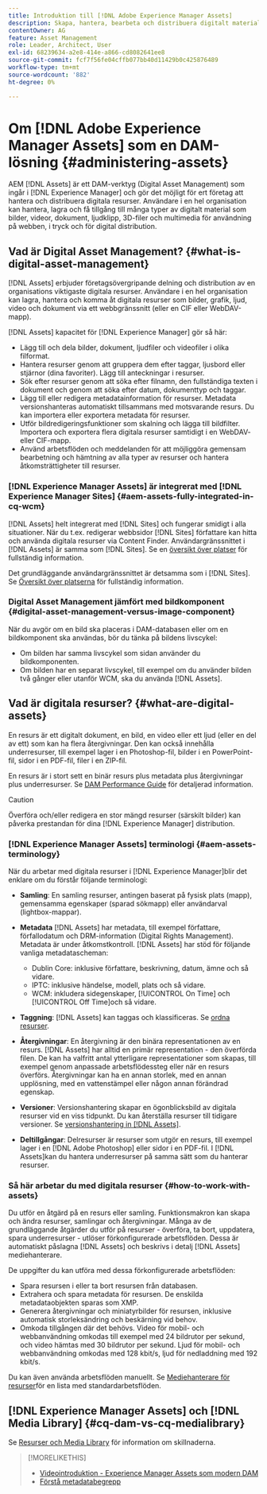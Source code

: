 ```yaml
---
title: Introduktion till [!DNL Adobe Experience Manager Assets]
description: Skapa, hantera, bearbeta och distribuera digitalt material i Experience Manager. I dessa handledningar beskrivs de effektivaste strategierna, tillgänglighetsfunktioner och hur du använder AEM 6.5-resurser.
contentOwner: AG
feature: Asset Management
role: Leader, Architect, User
exl-id: 68239634-a2e8-414e-a866-cd8082641ee8
source-git-commit: fcf7f56fe04cffb077bb40d11429b0c425876489
workflow-type: tm+mt
source-wordcount: '882'
ht-degree: 0%

---
```


# Om [!DNL Adobe Experience Manager Assets] som en DAM-lösning {#administering-assets}

AEM [!DNL Assets] är ett DAM-verktyg (Digital Asset Management) som ingår i [!DNL Experience Manager] och gör det möjligt för ert företag att hantera och distribuera digitala resurser. Användare i en hel organisation kan hantera, lagra och få tillgång till många typer av digitalt material som bilder, videor, dokument, ljudklipp, 3D-filer och multimedia för användning på webben, i tryck och för digital distribution.

## Vad är Digital Asset Management? {#what-is-digital-asset-management}

[!DNL Assets] erbjuder företagsövergripande delning och distribution av en organisations viktigaste digitala resurser. Användare i en hel organisation kan lagra, hantera och komma åt digitala resurser som bilder, grafik, ljud, video och dokument via ett webbgränssnitt (eller en CIF eller WebDAV-mapp).

[!DNL Assets] kapacitet för [!DNL Experience Manager] gör så här:

* Lägg till och dela bilder, dokument, ljudfiler och videofiler i olika filformat.
* Hantera resurser genom att gruppera dem efter taggar, ljusbord eller stjärnor (dina favoriter). Lägg till anteckningar i resurser.
* Sök efter resurser genom att söka efter filnamn, den fullständiga texten i dokument och genom att söka efter datum, dokumenttyp och taggar.
* Lägg till eller redigera metadatainformation för resurser. Metadata versionshanteras automatiskt tillsammans med motsvarande resurs. Du kan importera eller exportera metadata för resurser.
* Utför bildredigeringsfunktioner som skalning och lägga till bildfilter. Importera och exportera flera digitala resurser samtidigt i en WebDAV- eller CIF-mapp.
* Använd arbetsflöden och meddelanden för att möjliggöra gemensam bearbetning och hämtning av alla typer av resurser och hantera åtkomsträttigheter till resurser.

### [!DNL Experience Manager Assets] är integrerat med [!DNL Experience Manager Sites] {#aem-assets-fully-integrated-in-cq-wcm}

[!DNL Assets] helt integrerat med [!DNL Sites] och fungerar smidigt i alla situationer. När du t.ex. redigerar webbsidor [!DNL Sites] författare kan hitta och använda digitala resurser via Content Finder. Användargränssnittet i [!DNL Assets] är samma som [!DNL Sites]. Se en [översikt över platser](/help/sites-authoring/page-authoring.md) för fullständig information.

Det grundläggande användargränssnittet är detsamma som i [!DNL Sites]. Se [Översikt över platserna](/help/sites-authoring/page-authoring.md) för fullständig information.

### Digital Asset Management jämfört med bildkomponent {#digital-asset-management-versus-image-component}

När du avgör om en bild ska placeras i DAM-databasen eller om en bildkomponent ska användas, bör du tänka på bildens livscykel:

* Om bilden har samma livscykel som sidan använder du bildkomponenten.
* Om bilden har en separat livscykel, till exempel om du använder bilden två gånger eller utanför WCM, ska du använda [!DNL Assets].

## Vad är digitala resurser? {#what-are-digital-assets}

En resurs är ett digitalt dokument, en bild, en video eller ett ljud (eller en del av ett) som kan ha flera återgivningar. Den kan också innehålla underresurser, till exempel lager i en Photoshop-fil, bilder i en PowerPoint-fil, sidor i en PDF-fil, filer i en ZIP-fil.

En resurs är i stort sett en binär resurs plus metadata plus återgivningar plus underresurser. Se [DAM Performance Guide](/help/sites-deploying/assets-performance-sizing.md) för detaljerad information.

>[!CAUTION]
>
>Överföra och/eller redigera en stor mängd resurser (särskilt bilder) kan påverka prestandan för dina [!DNL Experience Manager] distribution.

### [!DNL Experience Manager Assets] terminologi {#aem-assets-terminology}

När du arbetar med digitala resurser i [!DNL Experience Manager]blir det enklare om du förstår följande terminologi:

* **Samling**: En samling resurser, antingen baserat på fysisk plats (mapp), gemensamma egenskaper (sparad sökmapp) eller användarval (lightbox-mappar).

* **Metadata** [!DNL Assets] har metadata, till exempel författare, förfallodatum och DRM-information (Digital Rights Management). Metadata är under åtkomstkontroll. [!DNL Assets] har stöd för följande vanliga metadatascheman:

   * Dublin Core: inklusive författare, beskrivning, datum, ämne och så vidare.
   * IPTC: inklusive händelse, modell, plats och så vidare.
   * WCM: inkludera sidegenskaper, [!UICONTROL On Time] och [!UICONTROL Off Time]och så vidare.

* **Taggning**: [!DNL Assets] kan taggas och klassificeras. Se [ordna resurser](/help/assets/organize-assets.md).

* **Återgivningar**: En återgivning är den binära representationen av en resurs. [!DNL Assets] har alltid en primär representation - den överförda filen. De kan ha valfritt antal ytterligare representationer som skapas, till exempel genom anpassade arbetsflödessteg eller när en resurs överförs. Återgivningar kan ha en annan storlek, med en annan upplösning, med en vattenstämpel eller någon annan förändrad egenskap.

* **Versioner**: Versionshantering skapar en ögonblicksbild av digitala resurser vid en viss tidpunkt. Du kan återställa resurser till tidigare versioner. Se [versionshantering in [!DNL Assets]](manage-assets.md#asset-versioning).

* **Deltillgångar**: Delresurser är resurser som utgör en resurs, till exempel lager i en [!DNL Adobe Photoshop] eller sidor i en PDF-fil. I [!DNL Assets]kan du hantera underresurser på samma sätt som du hanterar resurser.

### Så här arbetar du med digitala resurser {#how-to-work-with-assets}

Du utför en åtgärd på en resurs eller samling. Funktionsmakron kan skapa och ändra resurser, samlingar och återgivningar. Många av de grundläggande åtgärder du utför på resurser - överföra, ta bort, uppdatera, spara underresurser - utlöser förkonfigurerade arbetsflöden. Dessa är automatiskt påslagna [!DNL Assets] och beskrivs i detalj [!DNL Assets] mediehanterare.

De uppgifter du kan utföra med dessa förkonfigurerade arbetsflöden:

* Spara resursen i eller ta bort resursen från databasen.
* Extrahera och spara metadata för resursen. De enskilda metadataobjekten sparas som XMP.
* Generera återgivningar och miniatyrbilder för resursen, inklusive automatisk storleksändring och beskärning vid behov.
* Omkoda tillgången där det behövs. Video för mobil- och webbanvändning omkodas till exempel med 24 bildrutor per sekund, och video hämtas med 30 bildrutor per sekund. Ljud för mobil- och webbanvändning omkodas med 128 kbit/s, ljud för nedladdning med 192 kbit/s.

Du kan även använda arbetsflöden manuellt. Se [Mediehanterare för resurser](media-handlers.md)för en lista med standardarbetsflöden.

## [!DNL Experience Manager Assets] och [!DNL Media Library] {#cq-dam-vs-cq-medialibrary}

Se [Resurser och Media Library](medialibrary.md) för information om skillnaderna.

>[!MORELIKETHIS]
>
>* [Videointroduktion - Experience Manager Assets som modern DAM](https://www.youtube.com/watch?v=PBwQqZgC-yo)
>* [Förstå metadatabegrepp](/help/assets/metadata-concepts.md)
